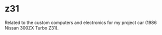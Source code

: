 # z31
Related to the custom computers and electronics for my project car (1986 Nissan 300ZX Turbo Z31).

